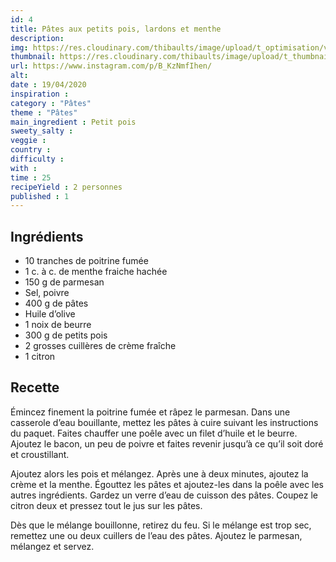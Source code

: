 ```yaml
---
id: 4
title: Pâtes aux petits pois, lardons et menthe
description: 
img: https://res.cloudinary.com/thibaults/image/upload/t_optimisation/v1600517764/Recipes/20200419_pates_petits_pois.jpg
thumbnail: https://res.cloudinary.com/thibaults/image/upload/t_thumbnail_josie/v1600517764/Recipes/20200419_pates_petits_pois.jpg
url: https://www.instagram.com/p/B_KzNmfIhen/
alt: 
date : 19/04/2020
inspiration :
category : "Pâtes"
theme : "Pâtes"
main_ingredient : Petit pois
sweety_salty : 
veggie : 
country :
difficulty :
with : 
time : 25
recipeYield : 2 personnes
published : 1
---
```


## Ingrédients
 - 10 tranches de poitrine fumée
 - 1 c. à c. de menthe fraiche hachée
 - 150 g de parmesan
 - Sel, poivre
 - 400 g de pâtes
 - Huile d’olive
 - 1 noix de beurre
 - 300 g de petits pois
 - 2 grosses cuillères de crème fraîche
 - 1 citron

## Recette
Émincez finement la poitrine fumée et râpez le parmesan. Dans une casserole d’eau bouillante, mettez les pâtes à cuire suivant les instructions du paquet. Faites chauffer une poêle avec un filet d’huile et le beurre. Ajoutez le bacon, un peu de poivre et faites revenir jusqu’à ce qu’il soit doré et croustillant.

Ajoutez alors les pois et mélangez. Après une à deux minutes, ajoutez la crème et la menthe. Égouttez les pâtes et ajoutez-les dans la poêle avec les autres ingrédients. Gardez un verre d’eau de cuisson des pâtes. Coupez le citron deux et pressez tout le jus sur les pâtes.

Dès que le mélange bouillonne, retirez du feu. Si le mélange est trop sec, remettez une ou deux cuillers de l’eau des pâtes. Ajoutez le parmesan, mélangez et servez.